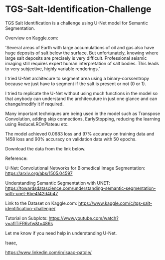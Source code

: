# TGS-Salt-Identification-Challenge
TGS Salt Identification is a challenge using U-Net model for Semantic Segmentation. 

Overview on Kaggle.com:

'Several areas of Earth with large accumulations of oil and gas also have huge deposits of salt below the surface. But unfortunately, knowing where large salt deposits are precisely is very difficult. Professional seismic imaging still requires expert human interpretation of salt bodies. This leads to very subjective, highly variable renderings.'

I tried U-Net architecure to segment area using a binary-corssentropy because we just have to segment if the salt is present or not (0 or 1).

I tried to replicate the U-Net without using much functions in the model so that anybody can understand the architecuture in just one glance and can change/modify it if required.

Many important techniques are being used in the model such as Transpose Convolution, adding skip connections, EarlyStopping, reducing the learning using ReduceLROnPlateau etc.

The model achieved 0.0683 loss and  97% accuracy on training data and 1458 loss and 90% accuracy on validation data with 50 epochs.

Download the data from the link below.

Reference: 

U-Net: Convolutional Networks for Biomedical Image Segmentation: https://arxiv.org/abs/1505.04597

Understanding Semantic Segmentation with UNET: https://towardsdatascience.com/understanding-semantic-segmentation-with-unet-6be4f42d4b47

Link to the Dataset on Kaggle.com: https://www.kaggle.com/c/tgs-salt-identification-challenge/

Tutorial on Subplots: https://www.youtube.com/watch?v=afITiFR6vfw&t=486s


Let me know if you need help in understanding U-Net.



Isaac,

https://www.linkedin.com/in/isaac-patole/
